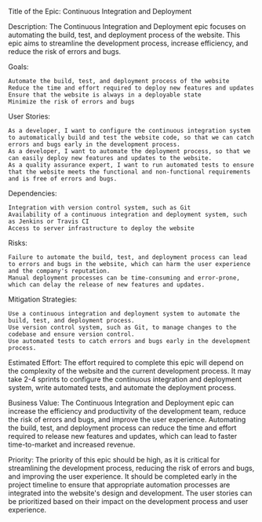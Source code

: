 Title of the Epic: Continuous Integration and Deployment

Description:
The Continuous Integration and Deployment epic focuses on automating the build, test, and deployment process of the website. This epic aims to streamline the development process, increase efficiency, and reduce the risk of errors and bugs.

Goals:

    Automate the build, test, and deployment process of the website
    Reduce the time and effort required to deploy new features and updates
    Ensure that the website is always in a deployable state
    Minimize the risk of errors and bugs

User Stories:

    As a developer, I want to configure the continuous integration system to automatically build and test the website code, so that we can catch errors and bugs early in the development process.
    As a developer, I want to automate the deployment process, so that we can easily deploy new features and updates to the website.
    As a quality assurance expert, I want to run automated tests to ensure that the website meets the functional and non-functional requirements and is free of errors and bugs.

Dependencies:

    Integration with version control system, such as Git
    Availability of a continuous integration and deployment system, such as Jenkins or Travis CI
    Access to server infrastructure to deploy the website

Risks:

    Failure to automate the build, test, and deployment process can lead to errors and bugs in the website, which can harm the user experience and the company's reputation.
    Manual deployment processes can be time-consuming and error-prone, which can delay the release of new features and updates.

Mitigation Strategies:

    Use a continuous integration and deployment system to automate the build, test, and deployment process.
    Use version control system, such as Git, to manage changes to the codebase and ensure version control.
    Use automated tests to catch errors and bugs early in the development process.

Estimated Effort:
The effort required to complete this epic will depend on the complexity of the website and the current development process. It may take 2-4 sprints to configure the continuous integration and deployment system, write automated tests, and automate the deployment process.

Business Value:
The Continuous Integration and Deployment epic can increase the efficiency and productivity of the development team, reduce the risk of errors and bugs, and improve the user experience. Automating the build, test, and deployment process can reduce the time and effort required to release new features and updates, which can lead to faster time-to-market and increased revenue.

Priority:
The priority of this epic should be high, as it is critical for streamlining the development process, reducing the risk of errors and bugs, and improving the user experience. It should be completed early in the project timeline to ensure that appropriate automation processes are integrated into the website's design and development. The user stories can be prioritized based on their impact on the development process and user experience.